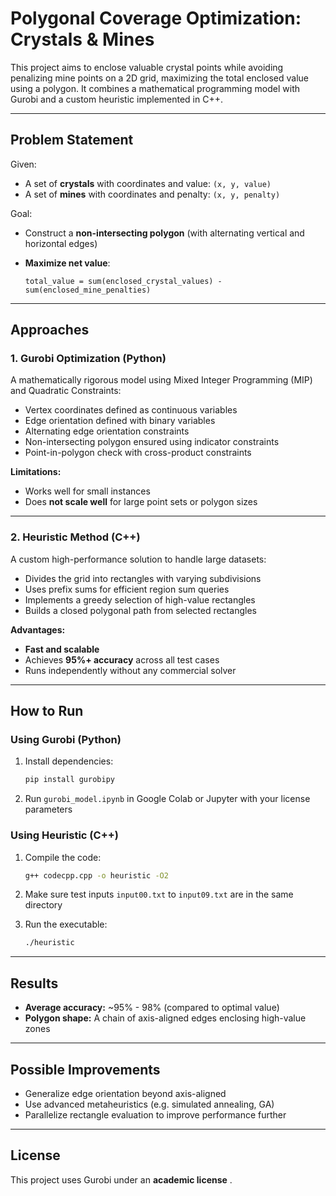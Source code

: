 # Polygonal Coverage Optimization: Crystals & Mines

This project aims to enclose valuable crystal points while avoiding penalizing mine points on a 2D grid, maximizing the total enclosed value using a polygon. It combines a mathematical programming model with Gurobi and a custom heuristic implemented in C++.

---

## Problem Statement

Given:

* A set of **crystals** with coordinates and value: `(x, y, value)`
* A set of **mines** with coordinates and penalty: `(x, y, penalty)`

Goal:

* Construct a **non-intersecting polygon** (with alternating vertical and horizontal edges)
* **Maximize net value**:

  ```
  total_value = sum(enclosed_crystal_values) - sum(enclosed_mine_penalties)
  ```

---

## Approaches

### 1. Gurobi Optimization (Python)

A mathematically rigorous model using Mixed Integer Programming (MIP) and Quadratic Constraints:

* Vertex coordinates defined as continuous variables
* Edge orientation defined with binary variables
* Alternating edge orientation constraints
* Non-intersecting polygon ensured using indicator constraints
* Point-in-polygon check with cross-product constraints

**Limitations:**

* Works well for small instances
* Does **not scale well** for large point sets or polygon sizes

---

### 2. Heuristic Method (C++)

A custom high-performance solution to handle large datasets:

* Divides the grid into rectangles with varying subdivisions
* Uses prefix sums for efficient region sum queries
* Implements a greedy selection of high-value rectangles
* Builds a closed polygonal path from selected rectangles

**Advantages:**

* **Fast and scalable**
* Achieves **95%+ accuracy** across all test cases
* Runs independently without any commercial solver

---



## How to Run

### Using Gurobi (Python)

1. Install dependencies:

   ```bash
   pip install gurobipy
   ```
2. Run `gurobi_model.ipynb` in Google Colab or Jupyter with your license parameters

### Using Heuristic (C++)

1. Compile the code:

   ```bash
   g++ codecpp.cpp -o heuristic -O2
   ```
2. Make sure test inputs `input00.txt` to `input09.txt` are in the same directory
3. Run the executable:

   ```bash
   ./heuristic
   ```

---

## Results

* **Average accuracy:** \~95% - 98% (compared to optimal value)
* **Polygon shape:** A chain of axis-aligned edges enclosing high-value zones

---

## Possible Improvements

* Generalize edge orientation beyond axis-aligned
* Use advanced metaheuristics (e.g. simulated annealing, GA)
* Parallelize rectangle evaluation to improve performance further


---

## License

This project uses Gurobi under an **academic license** .
